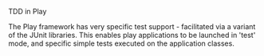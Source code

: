 TDD in Play

The Play framework has very specific test support - facilitated via a variant of the JUnit libraries. This enables play applications to be launched in 'test' mode, and specific simple tests executed on the application classes.